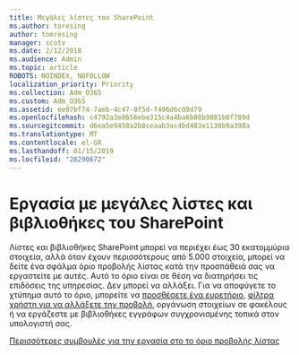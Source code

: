 ```yaml
---
title: Μεγάλες λίστες του SharePoint
ms.author: toresing
author: tomresing
manager: scotv
ms.date: 2/12/2018
ms.audience: Admin
ms.topic: article
ROBOTS: NOINDEX, NOFOLLOW
localization_priority: Priority
ms.collection: Adm_O365
ms.custom: Adm_O365
ms.assetid: ee07bf74-7aeb-4c47-8f5d-f496d6c09d79
ms.openlocfilehash: c4792a3e8656ebe315c4a4ba6b08b9881b0f789d
ms.sourcegitcommit: d6ea5e9458a2b8ceaab3ac4bd483e1130b9a398a
ms.translationtype: MT
ms.contentlocale: el-GR
ms.lasthandoff: 01/15/2019
ms.locfileid: "28290672"
---
```

# <a name="work-with-large-lists-and-libraries-in-sharepoint"></a>Εργασία με μεγάλες λίστες και βιβλιοθήκες του SharePoint

Λίστες και βιβλιοθήκες SharePoint μπορεί να περιέχει έως 30 εκατομμύρια στοιχεία, αλλά όταν έχουν περισσότερους από 5.000 στοιχεία, μπορεί να δείτε ένα σφάλμα όριο προβολής λίστας κατά την προσπάθειά σας να εργαστείτε με αυτές. Αυτό το όριο είναι σε θέση να διατηρήσει τις επιδόσεις της υπηρεσίας. Δεν μπορεί να αλλάξει. Για να αποφύγετε το χτύπημα αυτό το όριο, μπορείτε να [προσθέσετε ένα ευρετήριο](https://go.microsoft.com/fwlink/?linkid=867784), [φίλτρα χρήστη για να αλλάξετε την προβολή](https://go.microsoft.com/fwlink/?linkid=867786), οργάνωση στοιχείων σε φακέλους ή να εργάζεστε με βιβλιοθήκες εγγράφων συγχρονισμένης τοπικά στον υπολογιστή σας. 
  
[Περισσότερες συμβουλές για την εργασία στο το όριο προβολής λίστας](https://go.microsoft.com/fwlink/?linkid=867787)
  

